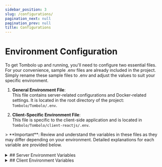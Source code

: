 ```yaml
---
sidebar_position: 3
slug: /configurations/
pagination_next: null
pagination_prev: null
title: Configurations
---
```


# Environment Configuration

To get Tombolo up and running, you'll need to configure two essential files. For your convenience, sample .env files are already included in the project. Simply rename these sample files to .env and adjust the values to suit your specific environment.

1. **General Environment File**:  
   This file contains server-related configurations and Docker-related settings. It is located in the root directory of the project: `Tombolo/Tombolo/.env`.

2. **Client-Specific Environment File**:  
   This file is specific to the client-side application and is located in `Tombolo/Tombolo/client-reactjs/.env`.

<div class="important_block">
> **Important**: Review and understand the variables in these files as they may differ depending on your environment. Detailed explanations for each variable are provided below.
</div>

<!-- Force a line break -->
<br/>

<div class="custom_details_component">
<details class="env_config-details">
<summary>
## Server Environment Variables
</summary>

Below are the server and Docker-related configuration variables for Tombolo. These variables are also referenced in the Docker Compose file. Each one is explained with its purpose and usage.

### 1. Instance Configuration

- **INSTANCE_NAME**  
  This variable is used to give a unique name to the instance of the Tombolo application.  
  _Example:_ `tombolo_dev_1`

- **NODE_ENV**  
  Defines the environment type in which Tombolo will run. It can either be set to `development` or `production`.  
  _Example:_ `development`

---

### 2. Host, Port, and Web URL Configuration

- **HOSTNAME**  
  This defines the hostname that Tombolo will use. Typically, `localhost` is used for local development, but in a production setup, this could be a domain name or an IP address where the Tombolo server is hosted.  
  _Example:_ `localhost`

- **SERVER_PORT**  
  Specifies the port on which the backend server will run. This is the port that handles API requests and communications between the frontend and backend.  
  _Example:_ `3000`

- **HTTP_PORT**  
  This port is dedicated to the frontend interface of Tombolo. When running locally, the frontend will be accessible through this port.  
  _Example:_ `3001`

- **HTTPS_PORT**  
  Port used for secure HTTP traffic (HTTPS). If SSL/TLS isn't configured or required for your local setup, this setting can be ignored.  
  _Example:_ `443`

- **WEB_URL**  
  URL to access Tombolo's web interface. It is composed of the hostname and HTTP port. In production, this would be a FQDN.  
  _Example:_ `http://localhost:3001/`

---

### 3. SSL Certificate Configuration (Nginx)

These configurations are required if you're using SSL/TLS. Ignore if not using SSL.

- **CERT_PATH**  
  Specifies the directory path where SSL certificates are stored. This path is referenced by Nginx.  
  _Example:_ `/certs`

- **CERTIFICATE_NAME**  
  The file name of your SSL certificate.  
  _Example:_ `my_certificate.pem`

- **CERTIFICATE_KEY**  
  The file name of the SSL certificate's private key.  
  _Example:_ `my_certificate_key.pem`

---

### 4. Database Configuration

- **MYSQL_SSL_ENABLED**  
  Determines whether SSL is enabled for the MySQL connection. Set this to `true` in production environment.  
  _Example:_ `false`

- **DB_USERNAME**  
  The default is often `root`. In production, a non-root user with appropriate permissions is recommended.  
  _Example:_ `root`

- **DB_PASSWORD**  
  The password associated with the MySQL username.  
  _Example:_ `root`

- **DB_PORT**  
  The port used for MySQL communication. The default MySQL port is `3306`, but this may differ based on your environment.  
  _Example:_ `3306`

- **DB_NAME**  
  The name of the MySQL database used by Tombolo.  
  _Example:_ `tombolo`

- **DB_HOSTNAME**  
  The host of the MySQL database, typically `localhost` for local setups. For Docker, use the service name `mysql_db`.  
  _Example:_ `localhost`

---

### 5. Authentication Configuration

Tombolo does not include built-in authentication. You can choose to use **Auth Service** or **Azure AD**.

**Auth Service** is an authentication service developed by the LNRS Solution Labs Team. For setup information, please visit the [Auth Service repository](https://github.com/hpcc-systems/Auth-Service).

The preferred method, however, is **Microsoft Entra ID** (formerly Azure Active Directory). The first step to using Microsoft Entra ID for authentication is to register an application in Azure. Once registered, you will receive a Client ID and Tenant ID, which are crucial for this to work. You can also configure a redirect URI, which is a URL to be routed to when a user is authenticated.

- **APP_AUTH_METHOD**  
  Defines the method of authentication. Available options: `auth_service` or `azure_ad`.

- **AUTH_SERVICE_URL**  
  The URL of the Auth Service. Ignore if using Microsoft Entra ID for authentication.  
  _Example:_ `http://auth-service-url.com`

- **AUTHSERVICE_TOMBOLO_CLIENT_ID**  
  The client ID for Tombolo within the Auth Service. Ignore if using Microsoft Entra ID for authentication.  
  _Example:_ `your_client_id`

- **TENANT_ID**  
  The tenant ID from Azure AD. You obtain this after registering your application in Azure AD.  
  _Example:_ `your_tenant_id`

- **CLIENT_ID**  
  The client ID from Azure AD. You obtain this after registering your application in Azure AD.  
  _Example:_ `your_client_id`

---

### 6. Email Configuration

Tombolo does not include a built-in SMTP server. To enable email functionality (e.g., notifications), you will need to configure an external SMTP server:

- **EMAIL_SMTP_HOST**  
  The SMTP host for sending emails.  
  _Example:_ `smtp.mailserver.com`

- **EMAIL_PORT**  
  The port number for the SMTP server.  
  _Example:_ `25`

- **EMAIL_SENDER**  
  The default sender email address.  
  _Example:_ `donotreply@tombolo.com`

---

### 7. Security Configuration

- **ENCRYPTION_KEY**  
  This key is used for hashing, encryption, and decryption operations within Tombolo. You can generate this key using OpenSSL:  
  `openssl rand -base64 32`

- **API_KEY_DURATION**  
  The duration (in days) for which an API key remains valid. This key is used for accessing Tombolo data from external sources. The maximum duration is 365 days, and the default is 28 days.  
  _Example:_ `180`

---

### 8. Logging Configuration

- **NODE_LOG_LEVEL**  
  The logging level for the Node.js server. Options include `error`, `warn`, `info`, `http`, `verbose`, `debug`, and `silly`. For more information on configuring logging with Winston, refer to the [Winston Configuration](https://github.com/winstonjs/winston).  
  _Example:_ `http`

---

### 9. Integration-Specific Configuration

If you have any integrations enabled and they have environment variables, they can be added to this configuration file as well. There is a placeholder section for those integration-specific variables. Please add them there.

</details>
</div>

<div class="custom_details_component">
<details>
<summary>
## Client Environment Variables
</summary>

### Development Configuration

- **GENERATE_SOURCEMAP**  
  Controls whether source maps should be generated. This is mainly used to suppress certain logs generated by Ant Design (antd). The value should be set to `false`.  
  _Example:_ `false`

- **PORT**  
  Defines the port on which the front-end React application will run.  
  _Example:_ `3001`

- **REACT_APP_PROXY_URL**  
  Specifies the proxy URL for the React application, typically used to proxy API requests during development.  
  _Example:_ `http://localhost:3000`

### LDAP Configuration

- **REACT_APP_LDAP_SEARCH_ENABLED**  
  Enables or disables LDAP search functionality. Set this to `false` as LDAP is not currently used.  
  _Example:_ `false`

### Authentication Configuration

- **REACT_APP_APP_AUTH_METHOD**  
  Specifies the authentication method to be used by the application. Available options are `auth_service` and `azure_ad`. For more details, refer to the `APP_AUTH_METHOD` variable in the server configuration.  
  _Example:_ `auth_service`

### Azure Configuration (only if using Azure AD for authentication)

- **REACT_APP_AZURE_CLIENT_ID**  
  The client ID for Azure AD authentication.  
  _Example:_ `your-azure-client-id`

- **REACT_APP_AZURE_TENANT_ID**  
  The tenant ID for Azure AD authentication.  
  _Example:_ `your-azure-tenant-id`

- **REACT_APP_AZURE_REDIRECT_URI**  
  The URL Azure will redirect the user to after successful authentication. This must also be configured in Azure when registering the app.  
  _Example:_ `http://localhost:3001/auth/callback`

- **REACT_APP_AZURE_API_TOKEN_SCOPE**  
  The API token scope for Azure AD authentication.  
  _Example:_ `api://your-api-id/.default`

### App Version

- **REACT_APP_VERSION**  
  The version of the application, typically derived from the package version.  
  _Example:_ `$npm_package_version`

</details>
</div>
